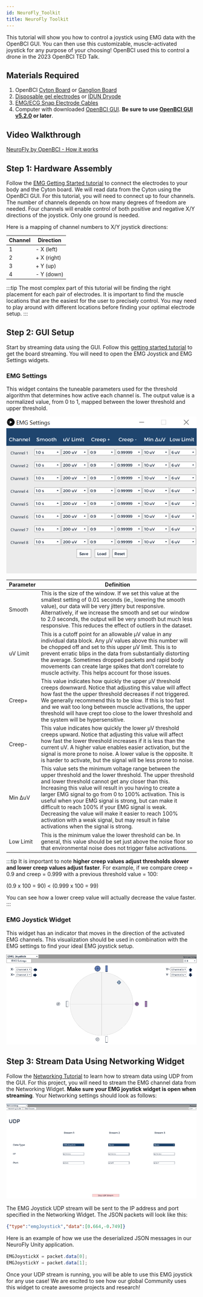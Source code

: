 ```yaml
---
id: NeuroFly_Toolkit
title: NeuroFly Toolkit
---
```


This tutorial will show you how to control a joystick using EMG data with the OpenBCI GUI. You can then use this customizable, muscle-activated joystick for any purpose of your choosing! OpenBCI used this to control a drone in the 2023 OpenBCI TED Talk.

## Materials Required

1.  OpenBCI [Cyton Board](https://shop.openbci.com/collections/frontpage/products/cyton-biosensing-board-8-channel?variant=38958638542) or [Ganglion Board](https://shop.openbci.com/products/ganglion-board)
2.  [Disposable gel electrodes](https://shop.openbci.com/products/kendall-emg-ecg-foam-solid-gel-electrodes-30-pack) or [IDUN Dryode](https://shop.openbci.com/collections/frontpage/products/idun-dryode-kit)
3.  [EMG/ECG Snap Electrode Cables](https://shop.openbci.com/collections/frontpage/products/emg-ecg-snap-electrode-cables?variant=32372786958)
4.  Computer with downloaded [OpenBCI GUI](Software/OpenBCISoftware/01-OpenBCI_GUI.md). **Be sure to use [OpenBCI GUI v5.2.0](https://github.com/OpenBCI/OpenBCI_GUI/releases/latest) or later**.

## Video Walkthrough
[NeuroFly by OpenBCI - How it works](https://www.youtube.com/watch?v=fYHwCLIIkJY)


## Step 1: Hardware Assembly

Follow the [EMG Getting Started tutorial](GettingStarted/Biosensing-Setups/02-EMG-Setup.md) to connect the electrodes to your body and the Cyton board. We will read data from the Cyton using the OpenBCI GUI. For this tutorial, you will need to connect up to four channels. The number of channels depends on how many degrees of freedom are needed. Four channels will enable control of both positive and negative X/Y directions of the joystick. Only one ground is needed.

Here is a mapping of channel numbers to X/Y joystick directions:

| Channel | Direction   |
| ------- | ----------- |
| 1       | - X (left)  |
| 2       | + X (right) |
| 3       | + Y (up)    |
| 4       | - Y (down)  |

:::tip
The most complex part of this tutorial will be finding the right placement for each pair of electrodes. It is important to find the muscle locations that are the easiest for the user to precisely control. You may need to play around with different locations before finding your optimal electrode setup.
:::

## Step 2: GUI Setup

Start by streaming data using the GUI. Follow this [getting started tutorial](../../Software/OpenBCISoftware/01-OpenBCI_GUI.md/#using-the-openbci-gui) to get the board streaming. You will need to open the EMG Joystick and EMG Settings widgets.

### EMG Settings

This widget contains the tuneable parameters used for the threshold algorithm that determines how active each channel is. The output value is a normalized value, from 0 to 1, mapped between the lower threshold and upper threshold.

![EMG Settings Screenshot](../../assets/TutorialImages/EMG_settings.png)

| Parameter | Definition                                                                                             |
| --------- | ------------------------------------------------------------------------------------------------------ |
| Smooth    | This is the size of the window. If we set this value at the smallest setting of 0.01 seconds (ie., lowering the smooth value), our data will be very jittery but responsive. Alternatively, if we increase the smooth and set our window to 2.0 seconds, the output will be very smooth but much less responsive. This reduces the effect of outliers in the dataset. |
| uV Limit  | This is a cutoff point for an allowable μV value in any individual data block. Any μV values above this number will be chopped off and set to this upper μV limit. This is to prevent erratic blips in the data from substantially distorting the average. Sometimes dropped packets and rapid body movements can create large spikes that don’t correlate to muscle activity. This helps account for those issues. |
| Creep+    | This value indicates how quickly the upper μV threshold creeps downward. Notice that adjusting this value will affect how fast the the upper threshold decreases if not triggered. We generally recommend this to be slow. If this is too fast and we wait too long between muscle activations, the upper threshold will have crept too close to the lower threshold and the system will be hypersensitive. |
| Creep-    | This value indicates how quickly the lower μV threshold creeps upward. Notice that adjusting this value will affect how fast the lower threshold increases if it is less than the current uV. A higher value enables easier activation, but the signal is more prone to noise. A lower value is the opposite. It is harder to activate, but the signal will be less prone to noise. |
| Min ΔuV   | This value sets the minimum voltage range between the upper threshold and the lower threshold. The upper threshold and lower threshold cannot get any closer than this. Increasing this value will result in you having to create a larger EMG signal to go from 0 to 100% activation. This is useful when your EMG signal is strong, but can make it difficult to reach 100% if your EMG signal is weak. Decreasing the value will make it easier to reach 100% activation with a weak signal, but may result in false activations when the signal is strong. |
| Low Limit | This is the minimum value the lower threshold can be. In general, this value should be set just above the noise floor so that environmental noise does not trigger false activations. |

:::tip
It is important to note **higher creep values adjust thresholds slower and lower creep values adjust faster**. For example, if we compare creep = 0.9 and creep = 0.999 with a previous threshold value = 100: 

(0.9 x 100 = 90) < (0.999 x 100 = 99)

You can see how a lower creep value will actually decrease the value faster.
:::

### EMG Joystick Widget

This widget has an indicator that moves in the direction of the activated EMG channels. This visualization should be used in combination with the EMG settings to find your ideal EMG joystick setup.

![EMG Joystick Screenshot](../../assets/TutorialImages/EMG_joystick.png)

## Step 3: Stream Data Using Networking Widget

Follow the [Networking Tutorial](../../Software/OpenBCISoftware/02_GUI_Widget_Guide.md/#networking) to learn how to stream data using UDP from the GUI. For this project, you will need to stream the EMG channel data from the Networking Widget. **Make sure your EMG joystick widget is open when streaming**. Your Networking settings should look as follows:

![UDP Networking Widget Screenshot](../../assets/TutorialImages/UDP_drone.png)

The EMG Joystick UDP stream will be sent to the IP address and port specified in the Networking Widget. The JSON packets will look like this:
<!-- #### Packet Example -->
```json
{"type":"emgJoystick","data":[0.664,-0.749]}
```
Here is an example of how we use the deserialized JSON messages in our NeuroFly Unity application.
```C#
EMGJoystickX = packet.data[0];
EMGJoystickY = packet.data[1];
```

Once your UDP stream is running, you will be able to use this EMG joystick for any use case! We are excited to see how our global Community uses this widget to create awesome projects and research!
